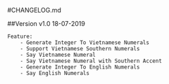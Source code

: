 #CHANGELOG.md

##Version v1.0 18-07-2019
    
    Feature:
        - Generate Integer To Vietnamese Numerals
        - Support Vietnamese Southern Numerals
        - Say Vietnamese Numeral
        - Say Vietnamese Numeral with Southern Accent
        - Generate Integer To English Numerals
        - Say English Numerals